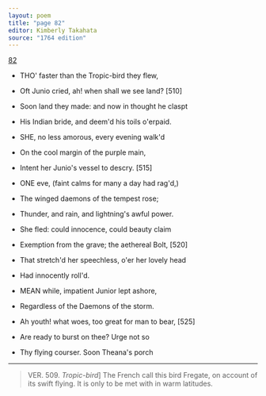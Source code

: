 ```yaml
---
layout: poem
title: "page 82"
editor: Kimberly Takahata
source: "1764 edition"
---
```



[82]()

- THO' faster than the Tropic-bird they flew,
- Oft Junio cried, ah! when shall we see land? [510]
- Soon land they made: and now in thought he claspt
- His Indian bride, and deem'd his toils o'erpaid.

- SHE, no less amorous, every evening walk'd
- On the cool margin of the purple main,
- Intent her Junio's vessel to descry. [515]

- ONE eve, (faint calms for many a day had rag'd,)
- The winged daemons of the tempest rose;
- Thunder, and rain, and lightning's awful power.
- She fled: could innocence, could beauty claim
- Exemption from the grave; the aethereal Bolt, [520]
- That stretch'd her speechless, o'er her lovely head
- Had innocently roll'd.

- MEAN while, impatient Junior lept ashore,
- Regardless of the Daemons of the storm.
- Ah youth! what woes, too great for man to bear, [525]
- Are ready to burst on thee? Urge not so
- Thy flying courser. Soon Theana's porch

---

> VER. 509. *Tropic-bird*\] The French call this bird Fregate, on account of its swift flying. It is only to be met with in warm latitudes.